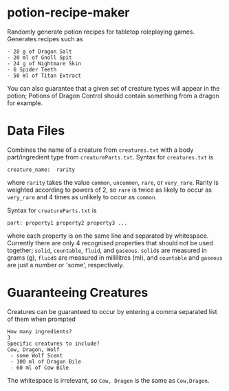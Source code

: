 potion-recipe-maker
===================

Randomly generate potion recipes for tabletop roleplaying games. Generates recipes such as

    - 28 g of Dragon Salt
    - 20 ml of Gnoll Spit
    - 24 g of Nightmare Skin
    - 6 Spider Teeth
    - 50 ml of Titan Extract

You can also guarantee that a given set of creature types will appear in the potion; Potions of Dragon Control should contain something from a dragon for example.

Data Files
==========

Combines the name of a creature from `creatures.txt` with a body part/ingredient type from `creatureParts.txt`. Syntax for `creatures.txt` is

    creature_name:  rarity
  
where `rarity` takes the value `common`, `uncommon`, `rare`, or `very_rare`. Rarity is weighted according to powers of 2, so `rare` is twice as likely to occur as `very_rare` and 4 times as unlikely to occur as `common`.

Syntax for `creatureParts.txt` is

    part: property1 property2 property3 ...
  
where each property is on the same line and separated by whitespace. Currently there are only 4 recognised properties that should not be used together; `solid`, `countable`, `fluid`, and `gaseous`. `solid`s are measured in grams (g), `fluid`s are measured in millilitres (ml), and `countable` and `gaseous` are just a number or 'some', respectively.

Guaranteeing Creatures
======================

Creatures can be guaranteed to occur by entering a comma separated list of them when prompted

    How many ingredients?
    3
    Specific creatures to include?
    Cow, Dragon, Wolf
     - some Wolf Scent
     - 100 ml of Dragon Bile
     - 60 ml of Cow Bile

The whitespace is irrelevant, so `Cow, Dragon` is the same as `Cow,Dragon`.
